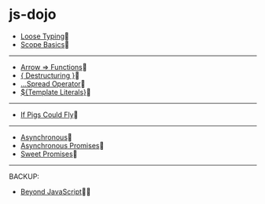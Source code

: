 # js-dojo

* [Loose Typing](https://stackblitz.com/edit/slide-loose-typing)🔹
* [Scope Basics](https://jsitor.com/hhlOKEh-B)🔸
---
* [Arrow => Functions](https://jsitor.com/8-iw0daYL)🔹
* [{ Destructuring }](https://jsitor.com/5nUxZjZWO)🔸
* [...Spread Operator](https://jsitor.com/kAVYv995c)🔹
* [${Template Literals}](https://jsitor.com/vOAIxtVfb)🔸
---
* [If Pigs Could Fly](https://stackblitz.com/edit/exercise-if-pigs-could-fly)🔸
---
* [Asynchronous](https://jsitor.com/l0NPpu-oP)🔹
* [Asynchronous Promises](https://jsitor.com/648pIpRLx)🔹
* [Sweet Promises](https://jsitor.com/gLjugth_f)🔹
---
BACKUP:
* [Beyond JavaScript](https://jsitor.com/q3wFqNySs)🔸🔹
